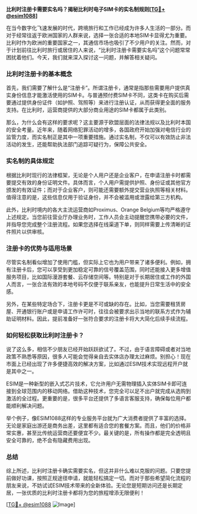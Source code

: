 **比利时注册卡需要实名吗？揭秘比利时电子SIM卡的实名制规则[[TG💪+ @esim1088](https://t.me/s/esim1088)]**

在当今数字化飞速发展的时代，跨境旅行和工作已经成为许多人生活的一部分。而对于经常往返于欧洲国家的人群来说，选择一张合适的本地SIM卡显得尤为重要。比利时作为欧洲的重要国家之一，其通信市场也吸引了不少用户的关注。然而，对于计划前往比利时旅行或居住的人来说，“比利时注册卡需要实名吗”这个问题常常困扰着他们。今天，我们就来深入探讨这一问题，并解答相关疑问。

### 比利时注册卡的基本概念

首先，我们需要了解什么是“注册卡”。所谓注册卡，通常是指那些需要用户提供真实身份信息才能激活使用的SIM卡。与普通预付费SIM卡不同，这类卡在购买后需要通过提供身份证件（如护照、驾照等）来进行注册认证，从而获得更全面的服务支持。在比利时，运营商提供的大部分商业用途的SIM卡都属于此类别。

那么，为什么会有这样的要求呢？这主要源于欧盟层面的法律法规以及比利时本国的安全考量。近年来，随着网络犯罪活动的增多，各国政府开始加强对电信行业的监管力度，而实名制正是其中一项重要措施。通过实名制，不仅可以有效防止非法活动的发生，还能帮助执法部门追踪可疑行为，保障公共安全。

### 实名制的具体规定

根据比利时现行的法律框架，无论是个人用户还是企业客户，在申请注册卡时都需要提交有效的身份证明文件。具体而言，个人用户需提供护照、身份证或其他官方颁发的有效证件；而对于企业客户，则可能还需要额外提交营业执照等相关材料。值得注意的是，这些信息仅用于验证身份，并不会被滥用或泄露给第三方机构。

此外，比利时境内的各大主流运营商如Proximus、Orange Belgium等均严格遵守上述规定。当您前往营业厅办理业务时，工作人员会主动提醒您携带必要的文件，并指导您完成整个注册流程。如果您选择在线渠道下单，则同样需要上传清晰的证件照片以供审核。

### 注册卡的优势与适用场景

尽管实名制看似增加了使用门槛，但实际上它也为用户带来了诸多便利。例如，拥有注册卡后，您可以享受到更加稳定可靠的信号覆盖范围，同时还能接入更多增值服务项目，比如国际漫游套餐、云存储空间等。特别是对于长期居住或工作的外国人而言，一张合法有效的本地号码不仅便于联系亲友，也能提升日常生活中的安全感。

另外，在某些特定场合下，注册卡更是不可或缺的存在。比如，当您需要租赁房屋、开通银行账户或是申请工作许可时，往往会被要求出示当地的联系方式作为辅助证明材料。因此，提前准备好一张符合要求的注册卡将大大简化后续手续流程。

### 如何轻松获取比利时注册卡？

说了这么多，相信不少朋友已经开始跃跃欲试了。不过，由于语言障碍或者对当地政策不熟悉等原因，很多人可能会觉得亲自去实体店办理太过麻烦。别担心！现在市面上已经出现了许多便捷高效的解决方案，比如通过ESIM技术实现远程开户就是其中之一。

ESIM是一种新型的嵌入式芯片技术，它允许用户无需物理插入实体SIM卡即可连接到全球范围内的移动网络。借助这种技术，您完全可以足不出户就完成从选购到激活的全过程。更重要的是，很多平台还提供了多语言客服支持，确保每位用户都能顺利解决问题。

举个例子，像ESIM1088这样的专业服务平台就为广大消费者提供了丰富的选择。无论是家庭出游还是商务出差，这里都有适合您的套餐方案。而且，他们的价格非常实惠，甚至比传统运营商还要便宜不少。最关键的是，所有操作都是完全透明且安全可靠的，绝不会有隐藏费用出现。

### 总结

综上所述，比利时注册卡确实需要实名，但这并非什么难以克服的问题。只要您提前做好功课，按照正规途径申请，就能轻松搞定一切。而对于那些希望简化流程的朋友来说，不妨试试ESIM技术带来的全新体验。无论您是短期访问还是长期定居，一张优质的比利时注册卡都将为您的旅程增添无限便利！

[[TG💪+ @esim1088](https://t.me/s/esim1088) ![Image](https://i.postimg.cc/4NQfJmqS/Snipaste-2025-05-13-00-14-12.png)]